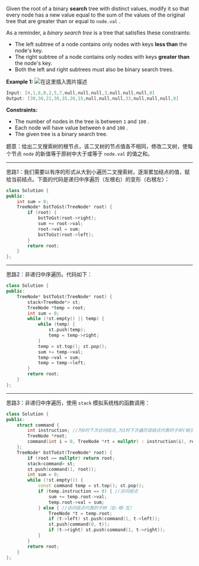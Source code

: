 Given the root of a binary **search** tree with distinct values, modify it so that every node has a new value equal to the sum of the values of the original tree that are greater than or equal to `node.val` .

As a reminder, a *binary search tree* is a tree that satisfies these constraints:
-    The left subtree of a node contains only nodes with keys **less than** the node's key.
 -   The right subtree of a node contains only nodes with keys **greater than** the node's key.
 -   Both the left and right subtrees must also be binary search trees.

 

**Example 1:**
![在这里插入图片描述](https://img-blog.csdnimg.cn/20200922011910668.png?x-oss-process=image/watermark,type_ZmFuZ3poZW5naGVpdGk,shadow_10,text_aHR0cHM6Ly9ibG9nLmNzZG4ubmV0L215UmVhbGl6YXRpb24=,size_16,color_FFFFFF,t_70#pic_center)

```cpp
Input: [4,1,6,0,2,5,7,null,null,null,3,null,null,null,8]
Output: [30,36,21,36,35,26,15,null,null,null,33,null,null,null,8]
```

**Constraints:**
-    The number of nodes in the tree is between `1` and `100` .
 -   Each node will have value between `0` and `100` .
 -   The given tree is a binary search tree.


题意：给出二叉搜索树的根节点，该二叉树的节点值各不相同，修改二叉树，使每个节点 `node` 的新值等于原树中大于或等于 `node.val` 的值之和。

---
思路1：我们需要以有序的形式从大到小遍历二叉搜索树，逐渐累加结点的值，赋给当前结点。下面的代码是递归中序遍历（左根右）的变形（右根左）：
```cpp
class Solution {
public:
    int sum = 0;
    TreeNode* bstToGst(TreeNode* root) {
        if (root) {
            bstToGst(root->right);
            sum += root->val;
            root->val = sum;
            bstToGst(root->left);
        }
        return root;
    }  
};
```
---
思路2：非递归中序遍历。代码如下：
```cpp
class Solution {
public: 
    TreeNode* bstToGst(TreeNode* root) {
        stack<TreeNode*> st;
        TreeNode *temp = root;
        int sum = 0;
        while (!st.empty() || temp) {
            while (temp) {
                st.push(temp);
                temp = temp->right;
            }
            temp = st.top(); st.pop();
            sum += temp->val;
            temp->val = sum;
            temp = temp->left;
        }
        return root;
    }
};
```
---
思路3：非递归中序遍历，使用 `stack` 模拟系统栈的函数调用：
```cpp
class Solution {
public: 
    struct command {
        int instruction; //为0时下次访问结点,为1时下次遍历该结点代表的子树(相当于递归函数调用访问子树)
        TreeNode *root;
        command(int i = 0, TreeNode *rt = nullptr) : instruction(i), root(rt) { }
    };
    TreeNode* bstToGst(TreeNode* root) {
        if (root == nullptr) return root;
        stack<command> st;
        st.push(command(1, root));
        int sum = 0;
        while (!st.empty()) {
            const command temp = st.top(); st.pop();
            if (temp.instruction == 0) { //访问结点
                sum += temp.root->val;
                temp.root->val = sum;
            } else { //访问结点代表的子树（右-根-左）
                TreeNode *t = temp.root;
                if (t->left) st.push(command(1, t->left));
                st.push(command(0, t));
                if (t->right) st.push(command(1, t->right));
            }
        }
        return root;
    }
};
```
